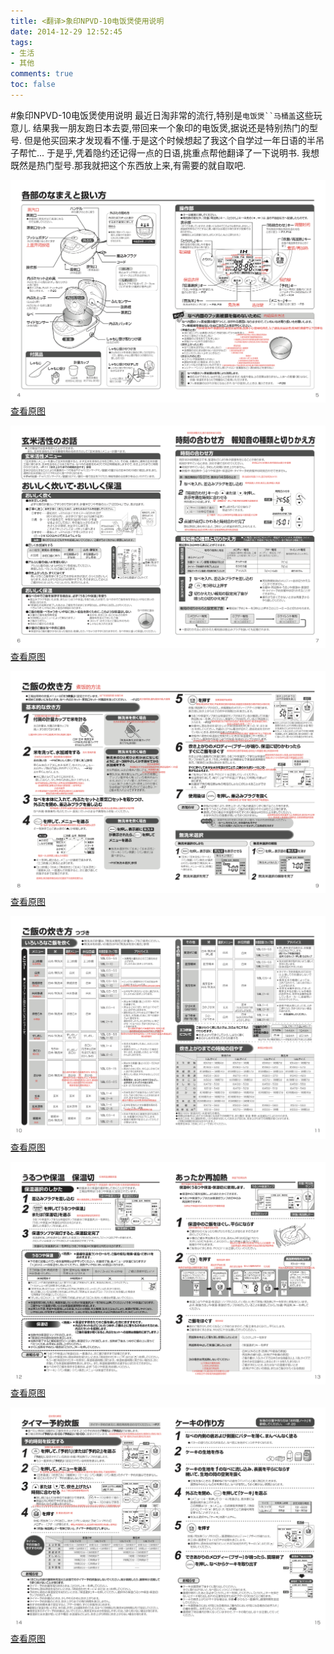 ```yaml
---
title: <翻译>象印NPVD-10电饭煲使用说明
date: 2014-12-29 12:52:45
tags:
- 生活
- 其他
comments: true
toc: false
---
```


#象印NPVD-10电饭煲使用说明
最近日淘非常的流行,特别是`电饭煲``马桶盖`这些玩意儿.
结果我一朋友跑日本去耍,带回来一个象印的电饭煲,据说还是特别热门的型号.
但是他买回来才发现看不懂.于是这个时候想起了我这个自学过一年日语的半吊子帮忙...
于是乎,凭着隐约还记得一点的日语,挑重点帮他翻译了一下说明书.
我想既然是热门型号.那我就把这个东西放上来,有需要的就自取吧.

<!--more-->

![](/img/2014/12/29/1.png)
[查看原图](/img/2014/12/29/1.png)

![](/img/2014/12/29/2.png)
[查看原图](/img/2014/12/29/2.png)

![](/img/2014/12/29/3.png)
[查看原图](/img/2014/12/29/3.png)

![](/img/2014/12/29/4.png)
[查看原图](/img/2014/12/29/4.png)

![](/img/2014/12/29/5.png)
[查看原图](/img/2014/12/29/5.png)

![](/img/2014/12/29/6.png)
[查看原图](/img/2014/12/29/6.png)
 